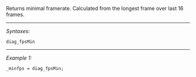 Returns minimal framerate. Calculated from the longest frame over last 16 frames.


---
*Syntaxes:*

`diag_fpsMin`

---
*Example 1:*

```sqf
_minfps = diag_fpsMin;
```